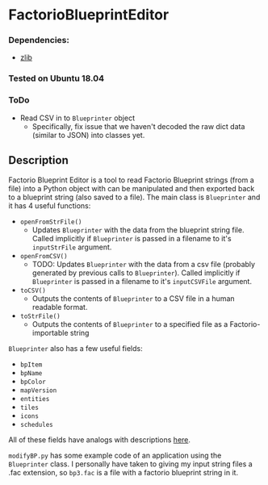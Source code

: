 # FactorioBlueprintEditor

### Dependencies:
- [zlib](https://www.zlib.net/ )

### Tested on Ubuntu 18.04

### ToDo
- Read CSV in to `Blueprinter` object
  - Specifically, fix issue that we haven't decoded the raw dict data (similar to JSON) into classes yet.

## Description
Factorio Blueprint Editor is a tool to read Factorio Blueprint strings (from a file) into a Python object with can be manipulated and then exported back to a blueprint string (also saved to a file).
The main class is `Blueprinter` and it has 4 useful functions:
- `openFromStrFile()`
  - Updates `Blueprinter` with the data from the blueprint string file. Called implicitly if `Blueprinter` is passed in a filename to it's `inputStrFile` argument.
- `openFromCSV()`
  - TODO: Updates `Blueprinter` with the data from a csv file (probably generated by previous calls to `Blueprinter`). Called implicitly if `Blueprinter` is passed in a filename to it's `inputCSVFile` argument.
- `toCSV()`
  - Outputs the contents of `Blueprinter` to a CSV file in a human readable format.
- `toStrFile()`
  - Outputs the contents of `Blueprinter` to a specified file as a Factorio-importable string

`Blueprinter` also has a few useful fields:
- `bpItem`
- `bpName`
- `bpColor`
- `mapVersion`
- `entities`
- `tiles`
- `icons`
- `schedules`

All of these fields have analogs with descriptions [here](https://wiki.factorio.com/Blueprint_string_format).

`modifyBP.py` has some example code of an application using the `Blueprinter` class.
I personally have taken to giving my input string files a .fac extension, so `bp3.fac` is a file with a factorio blueprint string in it.
